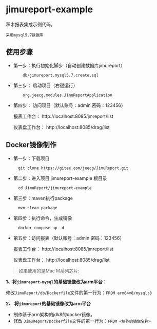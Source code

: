 # jimureport-example

积木报表集成示例代码。

```
采用mysql5.7数据库
```




使用步骤
-----------------------------------

-  第一步：执行初始化脚步（自动创建数据库jimureport）

           db/jimureport.mysql5.7.create.sql
           
-  第三步： 启动项目（右键运行）

           org.jeecg.modules.JimuReportApplication
           
-  第四步： 访问项目（默认账号：admin 密码：123456）

      报表工作台： http://localhost:8085/jmreport/list
      
      仪表盘工作台： http://localhost:8085/drag/list
           




Docker镜像制作
-----------------------------------

-  第一步：下载项目

         git clone https://gitee.com/jeecg/JimuReport.git

-  第二步：进入项目 jimureport-example 根目录

         cd JimuReport/jimureport-example
	
-  第三步：maven执行package

         mvn clean package
		 
-  第四步：执行命令，生成镜像

         docker-compose up -d
		 
-  第五步：访问报表（默认账号：admin 密码：123456）

      报表工作台： http://localhost:8085/jmreport/list
      
      仪表盘工作台： http://localhost:8085/drag/list

> 如果使用的是Mac M系列芯片:

**1、将`jimureport-mysql`的基础镜像改为arm平台：**

修改`JimuReport/db/Dockerfile`文件的第一行为：`FROM arm64v8/mysql:8`

**2、 将`jimureport`的基础镜像改为arm平台**
* 制作基于arm架构的jdk8的docker镜像。
* 修改 `JimuReport/Dockerfile`文件的第一行为：`FROM <制作的镜像名称>`
